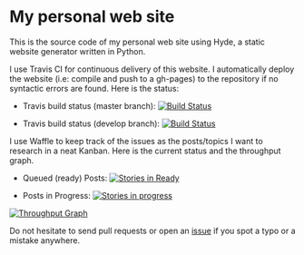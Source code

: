 My personal web site
===

This is the source code of my personal web site using Hyde, a static website
generator written in Python.

I use Travis CI for continuous delivery of this website. I automatically deploy
the website (i.e: compile and push to a gh-pages) to the repository if no
syntactic errors are found. Here is the status:

* Travis build status (master branch): [![Build
Status](http://img.shields.io/travis/vonpupp/hydesite/master.svg?style=flat-square)](https://travis-ci.org/vonpupp/hydesite)

* Travis build status (develop branch): [![Build
Status](http://img.shields.io/travis/vonpupp/hydesite/develop.svg?style=flat-square)](https://travis-ci.org/vonpupp/hydesite)

I use Waffle to keep track of the issues as the posts/topics I want to research
in a neat Kanban. Here is the current status and the throughput graph.

* Queued (ready) Posts: [![Stories in Ready](https://badge.waffle.io/vonpupp/hydesite.png?label=ready&title=Ready)](http://waffle.io/vonpupp/hydesite)

* Posts in Progress: [![Stories in progress](https://badge.waffle.io/vonpupp/hydesite.png?label=progress&title=Progress)](http://waffle.io/vonpupp/hydesite)

[![Throughput Graph](https://graphs.waffle.io/vonpupp/hydesite/throughput.svg)](https://waffle.io/vonpupp/hydesite/metrics)

Do not hesitate to send pull requests or open an [issue] if you spot a typo or a mistake anywhere.

[issue]: https://github.com/vonpupp/hydesite/issues

